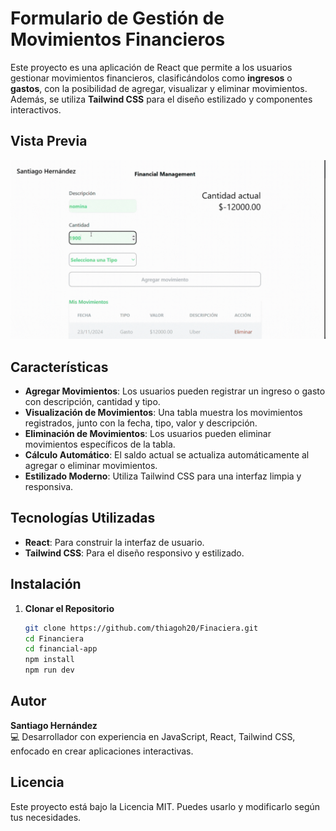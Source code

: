 # Formulario de Gestión de Movimientos Financieros

Este proyecto es una aplicación de React que permite a los usuarios gestionar movimientos financieros, clasificándolos como **ingresos** o **gastos**, con la posibilidad de agregar, visualizar y eliminar movimientos. Además, se utiliza **Tailwind CSS** para el diseño estilizado y componentes interactivos.
## Vista Previa

![Vista previa del Dado 3D](gifFinancieroCompleto.gif)
## Características

- **Agregar Movimientos**: Los usuarios pueden registrar un ingreso o gasto con descripción, cantidad y tipo.
- **Visualización de Movimientos**: Una tabla muestra los movimientos registrados, junto con la fecha, tipo, valor y descripción.
- **Eliminación de Movimientos**: Los usuarios pueden eliminar movimientos específicos de la tabla.
- **Cálculo Automático**: El saldo actual se actualiza automáticamente al agregar o eliminar movimientos.
- **Estilizado Moderno**: Utiliza Tailwind CSS para una interfaz limpia y responsiva.


## Tecnologías Utilizadas

- **React**: Para construir la interfaz de usuario.
- **Tailwind CSS**: Para el diseño responsivo y estilizado.

## Instalación

1. **Clonar el Repositorio**  
   ```bash
   git clone https://github.com/thiagoh20/Finaciera.git
   cd Financiera
   cd financial-app
   npm install
   npm run dev
## Autor

**Santiago Hernández**  
💻 Desarrollador con experiencia en JavaScript, React, Tailwind CSS, enfocado en crear aplicaciones interactivas.

## Licencia

Este proyecto está bajo la Licencia MIT. Puedes usarlo y modificarlo según tus necesidades.